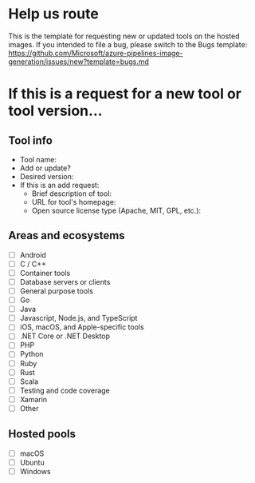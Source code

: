 # Help us route

This is the template for requesting new or updated tools on the hosted images.
If you intended to file a bug, please switch to the Bugs template: https://github.com/Microsoft/azure-pipelines-image-generation/issues/new?template=bugs.md

# If this is a request for a new tool or tool version...

## Tool info
- Tool name: <!--- name -->
- Add or update? <!--- add or update? -->
- Desired version: <!--- version -->
- If this is an add request:
  - Brief description of tool: <!--- description -->
  - URL for tool's homepage: <!--- url -->
  - Open source license type (Apache, MIT, GPL, etc.): <!-- license -->

## Areas and ecosystems
<!--- This helps us route to the right owner: check one or two, don't worry about getting it perfect -->

- [ ] Android
- [ ] C / C++
- [ ] Container tools
- [ ] Database servers or clients
- [ ] General purpose tools
- [ ] Go
- [ ] Java
- [ ] Javascript, Node.js, and TypeScript
- [ ] iOS, macOS, and Apple-specific tools
- [ ] .NET Core or .NET Desktop
- [ ] PHP
- [ ] Python
- [ ] Ruby
- [ ] Rust
- [ ] Scala
- [ ] Testing and code coverage
- [ ] Xamarin
- [ ] Other

## Hosted pools
<!--- Where do you want to see this tool? Select all that apply -->

- [ ] macOS
- [ ] Ubuntu
- [ ] Windows
